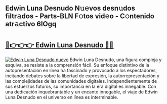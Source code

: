 ## Edwin Luna Desnudo N𝚞𝚎vos desn𝚞dos filtr𝚊dos - Parts-BLN F𝚘tos vid𝚎o - C𝚘ntenido atr𝚊ctivo 6IOgq

# <h2><a href="http://mbdhaw.tromn.icu/?c=Edwin+Luna+Desnudo">🔗👉👉👉 Edwin Luna Desnudo 🔗🔗</a></h2>

[![Edwin Luna Desnudo nuevo](https://i.imgur.com/pEAQMta.gif)](http://mbdhaw.tromn.icu/?c=Edwin+Luna+Desnudo)
Edwin Luna Desnudo, una figura compleja y esquiva, se resiste a la comprensión fácil. Su enfoque distintivo de la autopresentación en línea ha fascinado y provocado a los espectadores, incitando debates sobre la libertad de expresión, la autorrepresentación y las complejidades de las comunidades digitales. Independientemente de sus esfuerzos futuros, su importancia en la era digital es innegable. Con una dedicación inquebrantable y un encanto innegable, el viaje de Edwin Luna Desnudo en el universo en línea es interminable.
